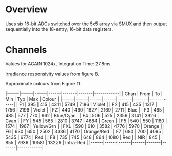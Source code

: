 # Overview

Uses six 16-bit ADCs switched over the 5x5 array via SMUX
and then output sequentially into the 18-entry, 16-bit data registers.

# Channels

Values for AGAIN 1024x, Integration Time: 27.8ms.

Irradiance responsivity values from figure 8.

Approximate colours from Figure 11.

|------|------|------|------|-------|-------|------------|
| Chan | From | To   | Min  | Typ   | Max   | Colour     |
|------|------|------|------|-------|-------|------------|
| F1   | 395  | 415  | 4311 | 5749  | 7186  | Violet     |
| F2   | 415  | 435  | 1317 | 1756  | 2196  | Violet     |
| FZ   | 440  | 460  | 1627 | 2169  | 2711  | Blue       |
| F3   | 465  | 485  | 577  | 770   | 962   | Blue/Cyan  |
| F4   | 506  | 525  | 2356 | 3141  | 3926  | Cyan       |
| FY   | 545  | 565  | 2810 | 3747  | 4684  | Green      |
| F5   | 540  | 550  | 1180 | 1574  | 1967  | Yellow/Grn |
| FXL  | 590  | 610  | 3582 | 4776  | 5970  | Orange     |
| F6   | 630  | 650  | 2502 | 3336  | 4170  | Orange/Red |
| F7   | 680  | 700  | 4095 | 5435  | 6774  | Red        |
| F8   | 735  | 745  | 648  | 864   | 1080  | Red        |
| NIR  | 845  | 855  | 7936 | 10581 | 13226 | Infra-Red  |
|------|------|------|------|-------|-------|------------|